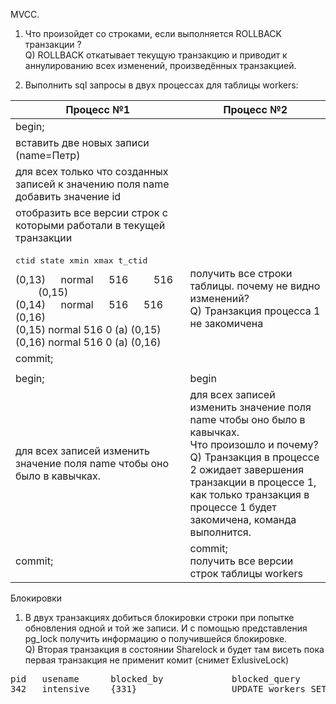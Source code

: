 MVCC.
1) Что произойдет со строками, если выполняется ROLLBACK транзакции ? <br>
Q) ROLLBACK откатывает текущую транзакцию и приводит к аннулированию всех изменений, произведённых транзакцией.

2) Выполнить sql запросы в двух процессах для таблицы workers:

| Процесс №1                                                                       | Процесс №2                                                                                        |
|----------------------------------------------------------------------------------|---------------------------------------------------------------------------------------------------|
| begin;                                                                           |                                                                                                   |
| вставить две новых записи (name=Петр)                                            |                                                                                                   |
| для всех только что созданных  записей к значению поля name добавить значение id<br/> |                                                                                                   |
| отобразить все версии строк с которыми работали в текущей транзакции
|  <pre>ctid   state    xmin     xmax    t_ctid  </pre> (0,13) &emsp; normal &emsp; 516   &emsp;&emsp;   516  &emsp;&emsp;    (0,15) <br> (0,14) &emsp; normal &emsp; 516 &emsp;     516 &emsp;     (0,16) <br> (0,15)  normal  516      0 (a)    (0,15)<br> (0,16)  normal  516      0 (a)    (0,16)                                                                             |    получить все строки таблицы. почему не видно изменений? <br> Q) Транзакция процесса 1 не закомичена                                         |
| commit;                                                                      |                                                                                                       |
|                                                                              |                                                                                                   |
|begin;                                                                            | begin                                                                                             |
|для всех записей изменить значение поля name чтобы оно было в кавычках.                                                                                | для всех записей изменить значение поля name чтобы оно было в кавычках. <br/>Что произошло и почему? <br> Q) Транзакция в процессе 2 ожидает завершения транзакции в процессе 1, как только транзакция в процессе 1 будет закомичена, команда выполнится.|
|commit;                                                                                | commit;<br/>получить все версии строк таблицы workers                                             |


Блокировки
1) В двух транзакциях добиться блокировки строки при попытке обновления одной и той же записи.
И с помощью представления pg_lock получить информацию о получившейся блокировке. <br>
Q) Вторая транзакция в состоянии Sharelock и будет там висеть пока первая транзакция не применит комит (снимет ExlusiveLock) <br>
<pre>
pid   usename      blocked_by             blocked_query
342   intensive    {331}                  UPDATE workers SET name = '"Коля"';
</pre>
